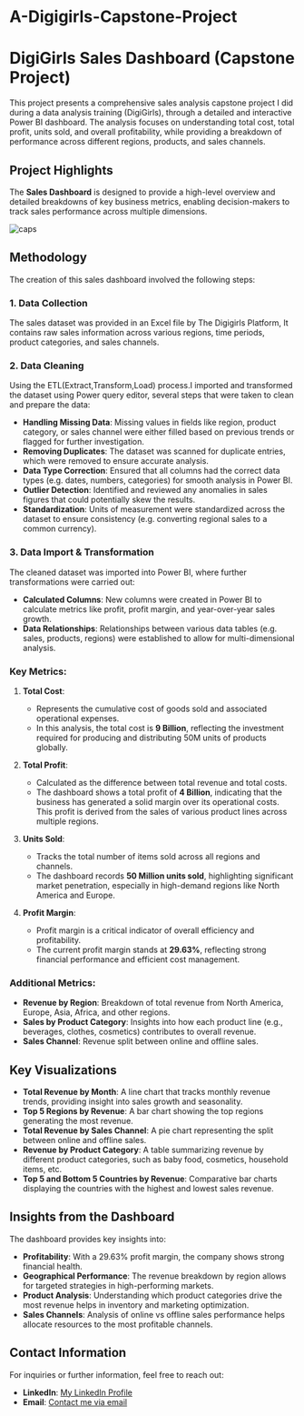 # A-Digigirls-Capstone-Project
# DigiGirls Sales Dashboard (Capstone Project)

This project presents a comprehensive sales analysis capstone project I did during a data analysis training (DigiGirls), through a detailed and interactive Power BI dashboard. The analysis focuses on understanding total cost, total profit, units sold, and overall profitability, while providing a breakdown of performance across different regions, products, and sales channels.

## Project Highlights

The **Sales Dashboard** is designed to provide a high-level overview and detailed breakdowns of key business metrics, enabling decision-makers to track sales performance across multiple dimensions.

![caps](https://github.com/user-attachments/assets/fceab375-a4c5-4610-918b-16865c29c29e)

## Methodology

The creation of this sales dashboard involved the following steps:

### 1. Data Collection
The sales dataset was provided in an Excel file by The Digigirls Platform, It contains raw sales information across various regions, time periods, product categories, and sales channels.

### 2. Data Cleaning
Using the ETL(Extract,Transform,Load) process.I imported and transformed the dataset using Power query editor, several steps that were taken to clean and prepare the data:

- **Handling Missing Data**: Missing values in fields like region, product category, or sales channel were either filled based on previous trends or flagged for further investigation.
- **Removing Duplicates**: The dataset was scanned for duplicate entries, which were removed to ensure accurate analysis.
- **Data Type Correction**: Ensured that all columns had the correct data types (e.g. dates, numbers, categories) for smooth analysis in Power BI.
- **Outlier Detection**: Identified and reviewed any anomalies in sales figures that could potentially skew the results.
- **Standardization**: Units of measurement were standardized across the dataset to ensure consistency (e.g. converting regional sales to a common currency).

### 3. Data Import & Transformation
The cleaned dataset was imported into Power BI, where further transformations were carried out:
- **Calculated Columns**: New columns were created in Power BI to calculate metrics like profit, profit margin, and year-over-year sales growth.
- **Data Relationships**: Relationships between various data tables (e.g. sales, products, regions) were established to allow for multi-dimensional analysis.

### Key Metrics:
1. **Total Cost**: 
   - Represents the cumulative cost of goods sold and associated operational expenses.
   - In this analysis, the total cost is **9 Billion**, reflecting the investment required for producing and distributing 50M units of products globally.

2. **Total Profit**:
   - Calculated as the difference between total revenue and total costs.
   - The dashboard shows a total profit of **4 Billion**, indicating that the business has generated a solid margin over its operational costs. This profit is derived from the sales of various product lines across multiple regions.

3. **Units Sold**:
   - Tracks the total number of items sold across all regions and channels.
   - The dashboard records **50 Million units sold**, highlighting significant market penetration, especially in high-demand regions like North America and Europe.

4. **Profit Margin**:
   - Profit margin is a critical indicator of overall efficiency and profitability.
   - The current profit margin stands at **29.63%**, reflecting strong financial performance and efficient cost management.

### Additional Metrics:
- **Revenue by Region**: Breakdown of total revenue from North America, Europe, Asia, Africa, and other regions.
- **Sales by Product Category**: Insights into how each product line (e.g., beverages, clothes, cosmetics) contributes to overall revenue.
- **Sales Channel**: Revenue split between online and offline sales.

## Key Visualizations

- **Total Revenue by Month**: A line chart that tracks monthly revenue trends, providing insight into sales growth and seasonality.
- **Top 5 Regions by Revenue**: A bar chart showing the top regions generating the most revenue.
- **Total Revenue by Sales Channel**: A pie chart representing the split between online and offline sales.
- **Revenue by Product Category**: A table summarizing revenue by different product categories, such as baby food, cosmetics, household items, etc.
- **Top 5 and Bottom 5 Countries by Revenue**: Comparative bar charts displaying the countries with the highest and lowest sales revenue.

## Insights from the Dashboard

The dashboard provides key insights into:
- **Profitability**: With a 29.63% profit margin, the company shows strong financial health.
- **Geographical Performance**: The revenue breakdown by region allows for targeted strategies in high-performing markets.
- **Product Analysis**: Understanding which product categories drive the most revenue helps in inventory and marketing optimization.
- **Sales Channels**: Analysis of online vs offline sales performance helps allocate resources to the most profitable channels.

## Contact Information

For inquiries or further information, feel free to reach out:

- **LinkedIn**: [My LinkedIn Profile](https://www.linkedin.com/in/victoria-ojubuyi-02a78b22a?utm_source=share&utm_campaign=share_via&utm_content=profile&utm_medium=android_app)
- **Email**: [Contact me via email](victoriaayoojubuyi@gmail.com)

